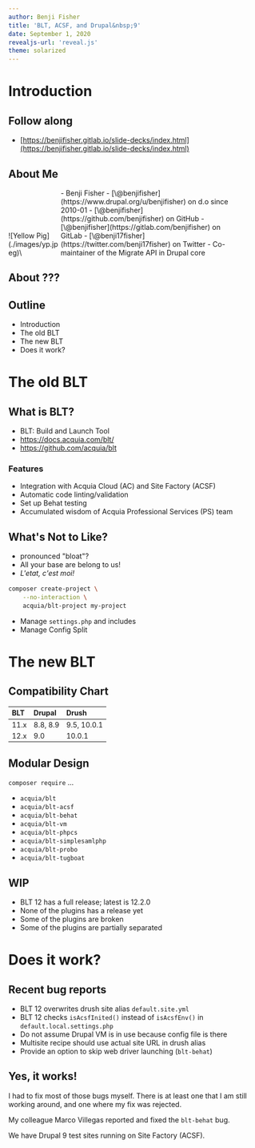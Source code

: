 ```yaml
---
author: Benji Fisher
title: 'BLT, ACSF, and Drupal&nbsp;9'
date: September 1, 2020
revealjs-url: 'reveal.js'
theme: solarized
---
```


# Introduction

## Follow along

- [https://benjifisher.gitlab.io/slide-decks/index.html](https://benjifisher.gitlab.io/slide-decks/index.html)

## About Me

<div style="display: inline-block; width: 20%">
![Yellow Pig](./images/yp.jpeg)\ 
</div>
<div style="display: inline-block; width: 70%">
- Benji Fisher
- [\@benjifisher](https://www.drupal.org/u/benjifisher) on d.o since 2010-01
- [\@benjifisher](https://github.com/benjifisher) on GitHub
- [\@benjifisher](https://gitlab.com/benjifisher) on GitLab
- [\@benji17fisher](https://twitter.com/benji17fisher) on Twitter
- Co-maintainer of the Migrate API in Drupal core
</div>

## About ???

## Outline

- Introduction
- The old BLT
- The new BLT
- Does it work?

# The old BLT

## What is BLT?

- BLT: Build and Launch Tool 
- https://docs.acquia.com/blt/
- https://github.com/acquia/blt

### Features

- Integration with Acquia Cloud (AC) and Site Factory (ACSF)
- Automatic code linting/validation
- Set up Behat testing
- Accumulated wisdom of Acquia Professional Services (PS) team

## What's Not to Like?

- pronounced "bloat"?
- All your base are belong to us!
- _L'etat, c'est moi!_

```bash
composer create-project \
    --no-interaction \
    acquia/blt-project my-project
```

- Manage `settings.php` and includes
- Manage Config Split

# The new BLT

## Compatibility Chart

| BLT | Drupal | Drush |
|:-----|:---------|:------------|
| 11.x | 8.8, 8.9 | 9.5, 10.0.1 |
| 12.x | 9.0      |      10.0.1 |

## Modular Design

`composer require` ...

- `acquia/blt`
- `acquia/blt-acsf`
- `acquia/blt-behat`
- `acquia/blt-vm`
- `acquia/blt-phpcs`
- `acquia/blt-simplesamlphp`
- `acquia/blt-probo`
- `acquia/blt-tugboat`

## WIP

- BLT 12 has a full release; latest is 12.2.0
- None of the plugins has a release yet
- Some of the plugins are broken
- Some of the plugins are partially separated

# Does it work?

## Recent bug reports

- BLT 12 overwrites drush site alias `default.site.yml`
- BLT 12 checks `isAcsfInited()` instead of `isAcsfEnv()` in `default.local.settings.php`
- Do not assume Drupal VM is in use because config file is there
- Multisite recipe should use actual site URL in drush alias
- Provide an option to skip web driver launching (`blt-behat`)

## Yes, it works!

I had to fix most of those bugs myself. There is at least one that I am still
working around, and one where my fix was rejected.

My colleague Marco Villegas reported and fixed the `blt-behat` bug.

We have Drupal 9 test sites running on Site Factory (ACSF).
